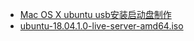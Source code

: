 * [Mac OS X ubuntu usb安装启动盘制作](https://www.jianshu.com/p/e2f41e217109)
* [ubuntu-18.04.1.0-live-server-amd64.iso](http://mirrors.yun-idc.com/ubuntu-releases/18.04.1.0/ubuntu-18.04.1.0-live-server-amd64.iso)
